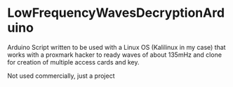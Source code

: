 # LowFrequencyWavesDecryptionArduino

Arduino Script written to be used with a Linux OS (Kalilinux in my case) that works with a proxmark hacker to ready 
waves of about 135mHz and clone for creation of multiple access cards and key.

Not used commercially, just a project
